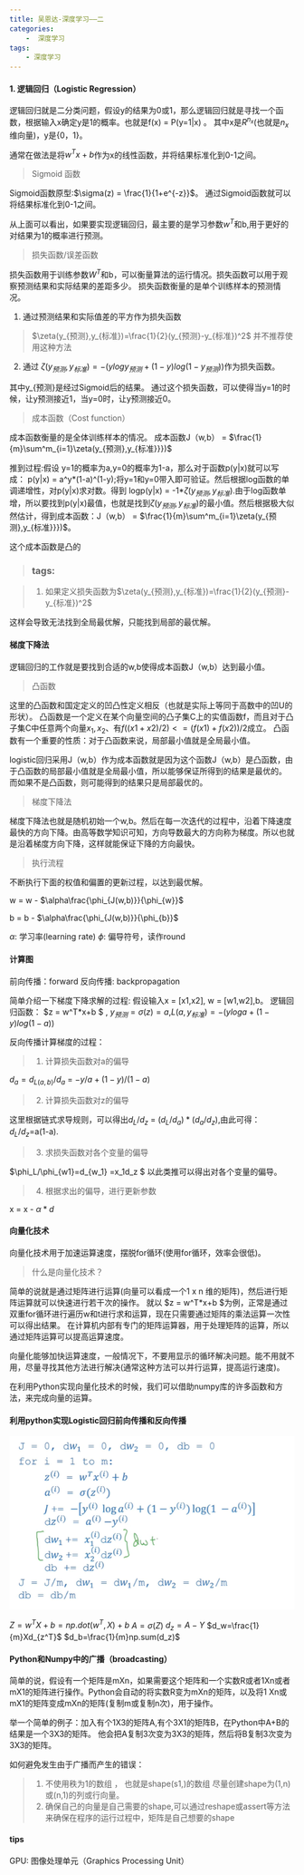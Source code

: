 ```yaml
---
title: 吴恩达-深度学习——二
categories:
    -  深度学习
tags:
    - 深度学习
---
```


#### 1. 逻辑回归（Logistic Regression）

逻辑回归就是二分类问题，假设y的结果为0或1，那么逻辑回归就是寻找一个函数，根据输入x确定y是1的概率。也就是f(x) = P(y=1|x) 。
其中x是$R^{n_x}$(也就是$n_x$维向量)，y是{0，1}。

通常在做法是将$w^Tx+b$作为x的线性函数，并将结果标准化到0-1之间。

>Sigmoid 函数

Sigmoid函数原型:$\sigma(z) = \frac{1}{1+e^{-z}}$。
通过Sigmoid函数就可以将结果标准化到0-1之间。

从上面可以看出，如果要实现逻辑回归，最主要的是学习参数$w^T$和b,用于更好的对结果为1的概率进行预测。

>损失函数/误差函数

损失函数用于训练参数$W^T$和b，可以衡量算法的运行情况。损失函数可以用于观察预测结果和实际结果的差距多少。
损失函数衡量的是单个训练样本的预测情况。

1. 通过预测结果和实际值差的平方作为损失函数

>$\zeta(y_{预测},y_{标准})=\frac{1}{2}(y_{预测}-y_{标准})^2$
>并不推荐使用这种方法

2. 通过 $\zeta(y_{预测},y_{标准})=-(ylogy_{预测}+(1-y)log(1-y_{预测}))$作为损失函数。

其中y_{预测}是经过Sigmoid后的结果。
通过这个损失函数，可以使得当y=1的时候，让y预测接近1，当y=0时，让y预测接近0。

>成本函数（Cost function）

成本函数衡量的是全体训练样本的情况。
成本函数J（w,b） = $\frac{1}{m}\sum^m_{i=1}\zeta(y_{预测},y_{标准}}})$

推到过程:假设 y=1的概率为a,y=0的概率为1-a，那么对于函数p(y|x)就可以写成：
p(y|x) = a^y*(1-a)^(1-y);将y=1和y=0带入即可验证。然后根据log函数的单调递增性，对p(y|x)求对数。得到 logp(y|x) = -1*$\zeta(y_{预测},y_{标准})$.由于log函数单增，所以要找到p(y|x)最值，也就是找到$\zeta(y_{预测},y_{标准})$的最小值。然后根据极大似然估计，得到成本函数：J（w,b） = $\frac{1}{m}\sum^m_{i=1}\zeta(y_{预测},y_{标准}}})$。


这个成本函数是凸的

>### tags:

>1. 如果定义损失函数为$\zeta(y_{预测},y_{标准})=\frac{1}{2}(y_{预测}-y_{标准})^2$

这样会导致无法找到全局最优解，只能找到局部的最优解。


#### 梯度下降法

逻辑回归的工作就是要找到合适的w,b使得成本函数J（w,b）达到最小值。

>凸函数

这里的凸函数和国定定义的凹凸性定义相反（也就是实际上等同于高数中的凹U的形状）。
凸函数是一个定义在某个向量空间的凸子集C上的实值函数f，而且对于凸子集C中任意两个向量$x_1,x_2$、有$f((x1+x2)/2)<=(f(x1)+f(x2))/2$成立。
凸函数有一个重要的性质：对于凸函数来说，局部最小值就是全局最小值。

logistic回归采用J（w,b）作为成本函数就是因为这个函数J（w,b）是凸函数，由于凸函数的局部最小值就是全局最小值，所以能够保证所得到的结果是最优的。
而如果不是凸函数，则可能得到的结果只是局部最优的。

>梯度下降法

梯度下降法也就是随机初始一个w,b。然后在每一次迭代的过程中，沿着下降速度最快的方向下降。由高等数学知识可知，方向导数最大的方向称为梯度。所以也就是沿着梯度方向下降，这样就能保证下降的方向最快。

>执行流程

不断执行下面的权值和偏置的更新过程，以达到最优解。

w = w - $\alpha\frac{\phi_{J(w,b)}}{\phi_{w}}$

b = b - $\alpha\frac{\phi_{J(w,b)}}{\phi_{b}}$

$\alpha$: 学习率(learning rate)
$\phi$: 偏导符号，读作round


#### 计算图

前向传播：forward
反向传播: backpropagation

简单介绍一下梯度下降求解的过程:
假设输入x = [x1,x2], w = [w1,w2],b。
逻辑回归函数：
    $z = w^T*x+b $ , $y_{预测}=\sigma(z)=a$,$L(a,y_{标准})=-(yloga+(1-y)log(1-a))$

反向传播计算梯度的过程：

>1. 计算损失函数对a的偏导

$d_a = d_{L(a,b)}/d_a$ = $-y/a+(1-y)/(1-a)$

>2. 计算损失函数对z的偏导

这里根据链式求导规则，可以得出$d_L/d_z$ = $(d_L/d_a)*(d_a/d_z)$,由此可得：$d_L/d_z$=a(1-a).

>3. 求损失函数对各个变量的偏导

$\phi_L/\phi_{w1}=d_{w_1} =x_1d_z $
以此类推可以得出对各个变量的偏导。

>4. 根据求出的偏导，进行更新参数

x = x - $\alpha*d$


#### 向量化技术

向量化技术用于加速运算速度，摆脱for循环(使用for循环，效率会很低)。

>什么是向量化技术？

简单的说就是通过矩阵进行运算(向量可以看成一个1 x n 维的矩阵)，然后进行矩阵运算就可以快速进行若干次的操作。
就以 $z = w^T*x+b $为例，正常是通过双重for循环进行遍历w和t进行求和运算，现在只需要通过矩阵的乘法运算一次性可以得出结果。
在计算机内部有专门的矩阵运算器，用于处理矩阵的运算，所以通过矩阵运算可以提高运算速度。


向量化能够加快运算速度，一般情况下，不要用显示的循环解决问题。能不用就不用，尽量寻找其他方法进行解决(通常这种方法可以并行运算，提高运行速度)。


在利用Python实现向量化技术的时候，我们可以借助numpy库的许多函数和方法，来完成向量的运算。


#### 利用python实现Logistic回归前向传播和反向传播

![梯度](/images/deep/梯度更新参数.PNG)


$Z = w^TX+b=np.dot(w^T,X)+b$
$A=\sigma(Z)$
$d_z = A-Y$
$d_w=\frac{1}{m}Xd_{z^T}$
$d_b=\frac{1}{m}np.sum(d_z)$



#### Python和Numpy中的广播（broadcasting）

简单的说，假设有一个矩阵是mXn，如果需要这个矩阵和一个实数R或者1Xn或者mX1的矩阵进行操作。Python会自动的将实数R变为mXn的矩阵，以及将1 Xn或mX1的矩阵变成mXn的矩阵(复制m或复制n次)，用于操作。

举一个简单的例子：加入有个1X3的矩阵A,有个3X1的矩阵B，在Python中A+B的结果是一个3X3的矩阵。
他会把A复制3次变为3X3的矩阵，然后将B复制3次变为3X3的矩阵。

如何避免发生由于广播而产生的错误：
>1. 不使用秩为1的数组 ， 也就是shape(s1,)的数组
尽量创建shape为(1,n)或(n,1)的列或行向量。
>2. 确保自己的向量是自己需要的shape,可以通过reshape或assert等方法来确保在程序的运行过程中，矩阵是自己想要的shape

#### tips

GPU: 图像处理单元（Graphics Processing Unit）
